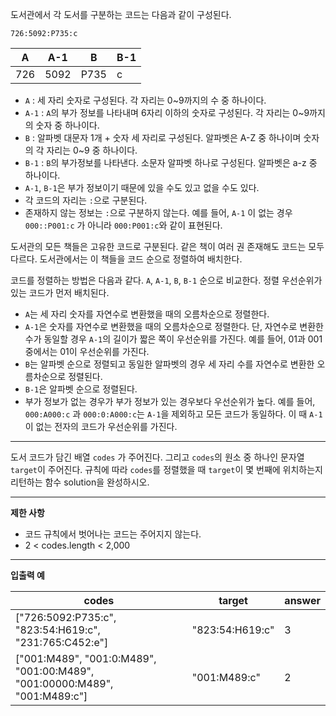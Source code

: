 
도서관에서 각 도서를 구분하는 코드는 다음과 같이 구성된다.

`726:5092:P735:c`

|A|A-1|B|B-1|
|--|--|--|--|
|726|5092|P735|c|

- `A` : 세 자리 숫자로 구성된다. 각 자리는 0~9까지의 수 중 하나이다.
- `A-1` : `A`의 부가 정보를 나타내며 6자리 이하의 숫자로 구성된다. 각 자리는 0~9까지의 숫자 중 하나이다.
-  `B` : 알파벳 대문자 1개 + 숫자 세 자리로 구성된다. 알파벳은 A-Z 중 하나이며 숫자의 각 자리는 0~9 중 하나이다.
- `B-1` : `B`의 부가정보를 나타낸다. 소문자 알파벳 하나로 구성된다. 알파벳은 a-z 중 하나이다.
- `A-1`, `B-1`은 부가 정보이기 때문에 있을 수도 있고 없을 수도 있다.
- 각 코드의 자리는 `:`으로 구분된다.
- 존재하지 않는 정보는 `:`으로 구분하지 않는다. 예를 들어, `A-1` 이 없는 경우 `000::P001:c` 가 아니라 `000:P001:c`와 같이 표현된다.

도서관의 모든 책들은 고유한 코드로 구분된다. 같은 책이 여러 권 존재해도 코드는 모두 다르다.
도서관에서는 이 책들을 코드 순으로 정렬하여 배치한다.


코드를 정렬하는 방법은 다음과 같다.
`A`, `A-1`, `B`, `B-1` 순으로 비교한다. 정렬 우선순위가 있는 코드가 먼저 배치된다.
- `A`는 세 자리 숫자를 자연수로 변환했을 때의 오름차순으로 정렬한다.
- `A-1`은 숫자를 자연수로 변환했을 때의 오름차순으로 정렬한다. 단, 자연수로 변환한 수가 동일할 경우 `A-1`의 길이가 짧은 쪽이 우선순위를 가진다. 예를 들어, 01과 001 중에서는 01이 우선순위를 가진다.
- `B`는 알파벳 순으로 정렬되고 동일한 알파벳의 경우 세 자리 수를 자연수로 변환한 오름차순으로 정렬된다.
- `B-1`은 알파벳 순으로 정렬된다.
- 부가 정보가 없는 경우가 부가 정보가 있는 경우보다 우선순위가 높다. 예를 들어, `000:A000:c` 과 `000:0:A000:c`는 `A-1`을 제외하고 모든 코드가 동일하다. 이 때 `A-1`이 없는 전자의 코드가 우선순위를 가진다.

___

도서 코드가 담긴 배열 `codes` 가 주어진다. 그리고 `codes`의 원소 중 하나인 문자열 `target`이 주어진다.
규칙에 따라 `codes`를 정렬했을 때 `target`이 몇 번째에 위치하는지 리턴하는 함수 solution을 완성하시오.

___

**제한 사항**
- 코드 규칙에서 벗어나는 코드는 주어지지 않는다.
- 2 < codes.length < 2,000

___

**입출력 예**

|codes|target|answer|
|---|---|---|
|["726:5092:P735:c", "823:54:H619:c", "231:765:C452:e"]|"823:54:H619:c"|3|
|["001:M489", "001:0:M489", "001:00:M489", "001:00000:M489", "001:M489:c"]|"001:M489:c"|2|

